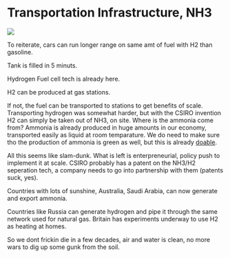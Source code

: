 # Transportation Infrastructure, NH3

[![](http://img.youtube.com/vi/TdNsPNsnQVo/0.jpg)](http://www.youtube.com/watch?v=TdNsPNsnQVo)

To reiterate, cars can run longer range on same amt of fuel with H2
than gasoline.

Tank is filled in 5 minuts.

Hydrogen Fuel cell tech is already here.

H2 can be produced at gas stations. 

If not, the fuel can be transported to stations to get benefits of
scale. Transporting hydrogen was somewhat harder, but with the CSIRO
invention H2 can simply be taken out of NH3, on site. Where is the
ammonia come from? Ammonia is already produced in huge amounts in our
economy, transported easily as liquid at room temparature. We do need
to make sure tho the production of ammonia is green as well, but this is
already [doable](../../2018/10/fracked-up.md).

All this seems like slam-dunk. What is left is enterpreneurial, policy
push to implement it at scale. CSIRO probably has a patent on the
NH3/H2 seperation tech, a company needs to go into partnership with
them (patents suck, yes).

Countries with lots of sunshine, Australia, Saudi Arabia, can now
generate and export ammonia.

Countries like Russia can generate hydrogen and pipe it through the
same network used for natural gas. Britain has experiments underway to
use H2 as heating at homes.

So we dont frickin die in a few decades, air and water is clean, no
more wars to dig up some gunk from the soil.
